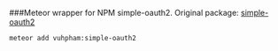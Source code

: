 ###Meteor wrapper for NPM simple-oauth2.
Original package: [simple-oauth2](https://github.com/andreareginato/simple-oauth2)

```
meteor add vuhpham:simple-oauth2
```

